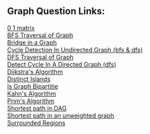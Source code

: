 ## Graph Question Links:

[0 1 matrix](https://leetcode.com/problems/01-matrix/)<br>
[BFS Traversal of Graph](https://www.naukri.com/code360/problems/bfs-in-graph_973002)<br>
[Bridge in a Graph](https://leetcode.com/problems/critical-connections-in-a-network/)<br>
[Cycle Detection In Undirected Graph (bfs & dfs)](https://www.naukri.com/code360/problems/cycle-detection-in-undirected-graph_1062670)<br>
[DFS Traversal of Graph](https://www.naukri.com/code360/problems/dfs-traversal_630462)<br>
[Detect Cycle In A Directed Graph (dfs)](https://www.naukri.com/code360/problems/detect-cycle-in-a-directed-graph_1062626?leftPanelTabValue=PROBLEM)<br>
[Dijkstra's Algorithm](https://www.naukri.com/code360/problems/dijkstra-s-shortest-path_920469?leftPanelTabValue=PROBLEM)<br>
[Distinct Islands](https://www.naukri.com/code360/problems/distinct-island_630460?leftPanelTabValue=PROBLEM)<br>
[Is Graph Bipartitie](https://leetcode.com/problems/is-graph-bipartite/)<br>
[Kahn's Algorithm](https://leetcode.com/problems/course-schedule-ii/)<br>
[Prim's Algorithm](https://www.naukri.com/code360/problems/prim-s-mst_1095633)<br>
[Shortest path in DAG](https://www.geeksforgeeks.org/problems/shortest-path-in-undirected-graph/1)<br>
[Shortest path in an unweighted graph](https://www.naukri.com/code360/problems/shortest-path-in-an-unweighted-graph_981297?leftPanelTabValue=PROBLEM)<br>
[Surrounded Regions](https://leetcode.com/problems/surrounded-regions/)<br>
